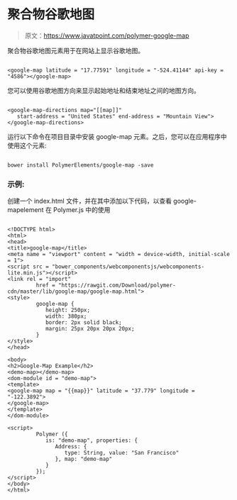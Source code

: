 # 聚合物谷歌地图

> 原文：<https://www.javatpoint.com/polymer-google-map>

聚合物谷歌地图元素用于在网站上显示谷歌地图。

```

<google-map latitude = "17.77591" longitude = "-524.41144" api-key = "4586"></google-map>

```

您可以使用谷歌地图方向来显示起始地址和结束地址之间的地图方向。

```

<google-map-directions map="[[map]]"
   start-address = "United States" end-address = "Mountain View">
</google-map-directions>

```

运行以下命令在项目目录中安装 google-map 元素。之后，您可以在应用程序中使用这个元素:

```

bower install PolymerElements/google-map -save

```

### 示例:

创建一个 index.html 文件，并在其中添加以下代码，以查看 google-mapelement 在 Polymer.js 中的使用

```

<!DOCTYPE html>
<html>
<head>
<title>google-map</title>
<meta name = "viewport" content = "width = device-width, initial-scale = 1">
<script src = "bower_components/webcomponentsjs/webcomponents-lite.min.js"></script>
<link rel = "import"
         href = "https://rawgit.com/Download/polymer-cdn/master/lib/google-map/google-map.html">
<style>
         google-map {
            height: 250px;
            width: 380px;
            border: 2px solid black;
            margin: 25px 20px 20px 20px;
         }
</style>
</head>

<body>
<h2>Google-Map Example</h2>
<demo-map></demo-map>
<dom-module id = "demo-map">
<template>
<google-map map = "{{map}}" latitude = "37.779" longitude = "-122.3892">
</google-map>
</template>
</dom-module>

<script>
         Polymer ({
            is: "demo-map", properties: {
               Address: {
                  type: String, value: "San Francisco"
               }, map: "demo-map"
            }
         });
</script>
</body>
</html>

```